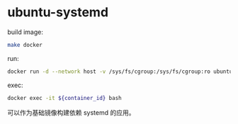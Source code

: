 # ubuntu-systemd

build image:

```sh
make docker
```

run:

```sh
docker run -d --network host -v /sys/fs/cgroup:/sys/fs/cgroup:ro ubuntu/systemd:latest
```

exec:

```sh
docker exec -it ${container_id} bash
```

可以作为基础镜像构建依赖 systemd 的应用。

